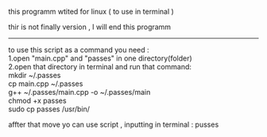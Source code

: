 this programm wtited for linux ( to use in terminal ) 

thir is not finally version , I will end this programm 

--------------------------------------------
to use this script as a command you need :
<br>
1.open "main.cpp" and "passes" in one directory(folder)
<br>
2.open that directory in terminal and run that command:
<br>
  mkdir ~/.passes
  <br>
  cp main.cpp ~/.passes
  <br>
  g++     ~/.passes/main.cpp   -o ~/.passes/main
  <br>
  chmod +x passes
  <br>
  sudo cp passes /usr/bin/
  <br>

affter that move yo can use script , inputting in terminal : pusses
